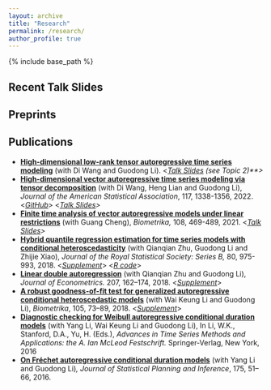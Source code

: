 ```yaml
---
layout: archive
title: "Research"
permalink: /research/
author_profile: true
---
```


{% include base_path %}

## Recent Talk Slides

## Preprints

## Publications

- [**High-dimensional low-rank tensor autoregressive time series modeling**](https://www.google.com/url?q=https%3A%2F%2Farxiv.org%2Fabs%2F2101.04276&sa=D&sntz=1&usg=AOvVaw1NC6zWXI9kaNFDwUDhhTC2) (with Di Wang and Guodong Li).  <[*Talk Slides*](https://www.google.com/url?q=https%3A%2F%2Fwww.dropbox.com%2Fs%2F8ja5otawzpv0t1z%2FTensorTS_slides.pdf%3Fdl%3D0&sa=D&sntz=1&usg=AOvVaw39XmVHYg4pUJc2IPFhJkil) *(see Topic 2)**>*
- [**High-dimensional vector autoregressive time series modeling via tensor decomposition**](https://www.google.com/url?q=https%3A%2F%2Farxiv.org%2Fabs%2F1909.06624&sa=D&sntz=1&usg=AOvVaw2xWuUMOEYEx7Y5oiPQte00) (with Di Wang, Heng Lian and Guodong Li), *Journal of the American Statistical Association*, 117, 1338-1356, 2022.  <[*GitHub*](https://www.google.com/url?q=https%3A%2F%2Fgithub.com%2Fdiwangstat%2FVAR-Tensor%2F&sa=D&sntz=1&usg=AOvVaw1tS4seCeqhhab5G95eJvku)>  <[*Talk Slides*](https://www.google.com/url?q=https%3A%2F%2Fwww.dropbox.com%2Fs%2F8ja5otawzpv0t1z%2FTensorTS_slides.pdf%3Fdl%3D0&sa=D&sntz=1&usg=AOvVaw39XmVHYg4pUJc2IPFhJkil)*>*
- [**Finite time analysis of vector autoregressive models under linear restrictions**](https://www.google.com/url?q=https%3A%2F%2Farxiv.org%2Fpdf%2F1811.10197.pdf&sa=D&sntz=1&usg=AOvVaw2NFsjSSpwPyKHQfttAemXS) (with Guang Cheng), *Biometrika,* 108, 469-489, 2021.  <[*Talk Slides*](https://www.google.com/url?q=https%3A%2F%2Fwww.dropbox.com%2Fs%2Fynhxj2gohrxbkt8%2FBC_talk_slides.pdf%3Fdl%3D0&sa=D&sntz=1&usg=AOvVaw2YqH8HeuB3oEFA5FM1MtpT)*>*
- [**Hybrid quantile regression estimation for time series models with conditional heteroscedasticity**](https://www.google.com/url?q=https%3A%2F%2Fwww.dropbox.com%2Fs%2F33ry15wknsprih1%2FJRSSB18.pdf%3Fdl%3D0&sa=D&sntz=1&usg=AOvVaw39zbqqL89hnMDkI_TfgpFu) (with Qianqian Zhu, Guodong Li and Zhijie Xiao), *Journal of the Royal Statistical Society: Series B,* 80, 975-993, 2018.  <[*Supplement*](https://www.google.com/url?q=https%3A%2F%2Fwww.dropbox.com%2Fs%2F6pzvwnnc2q9ub9n%2FJRSSB18_supp.pdf%3Fdl%3D0&sa=D&sntz=1&usg=AOvVaw2pVUVb4nQMh7LBkn2QlhYk)> <[*R code*](https://www.google.com/url?q=https%3A%2F%2Fweb.hku.hk%2F~gdli%2Fpapers%2FHQGARCH.html&sa=D&sntz=1&usg=AOvVaw3Uw1mi16kZppYQzDE1GD_j)>
- [**Linear double autoregression**](https://www.google.com/url?q=https%3A%2F%2Fwww.dropbox.com%2Fs%2Fcjtdhusffjmw4iz%2FJOE18.pdf%3Fdl%3D0&sa=D&sntz=1&usg=AOvVaw317ytzD7SR3TIWvmEay9Rv) (with Qianqian Zhu and Guodong Li), *Journal of Econometrics.* 207, 162–174, 2018.  <[*Supplement*](https://www.google.com/url?q=https%3A%2F%2Fwww.dropbox.com%2Fs%2Fn7r36ba84r3ow9l%2FJOE18_supp.pdf%3Fdl%3D0&sa=D&sntz=1&usg=AOvVaw309vt4lp5CZamy9eCkytkG)> 
- [**A robust goodness-of-fit test for generalized autoregressive conditional heteroscedastic models**](https://www.google.com/url?q=https%3A%2F%2Fwww.dropbox.com%2Fs%2Fhrjo209ln0eba26%2FBiometrika18.pdf%3Fdl%3D0&sa=D&sntz=1&usg=AOvVaw2uVQWe9VQd_GBa6sbSn6iR) (with Wai Keung Li and Guodong Li), *Biometrika*, 105, 73–89, 2018.  <[*Supplement*](https://www.google.com/url?q=https%3A%2F%2Fwww.dropbox.com%2Fs%2Fgo50s641xz486hu%2FBiometrika18_supp.pdf%3Fdl%3D0&sa=D&sntz=1&usg=AOvVaw2V7L9JVAp6gUj_bmf_SkFF)>
- [**Diagnostic checking for Weibull autoregressive conditional duration models**](https://www.google.com/url?q=https%3A%2F%2Fwww.dropbox.com%2Fs%2Fccaj758wvynxugu%2FBookChap16.pdf%3Fdl%3D0&sa=D&sntz=1&usg=AOvVaw26u9_9Jo2_OGiPWOVsj0uY) (with Yang Li, Wai Keung Li and Guodong Li), In Li, W.K., Stanford, D.A., Yu, H. (Eds.), *Advances in Time Series Methods and Applications: the A. Ian McLeod Festschrift.* Springer-Verlag, New York, 2016
- [**On Fréchet autoregressive conditional duration models**](https://www.google.com/url?q=https%3A%2F%2Fwww.dropbox.com%2Fs%2F4y5gjkq0o46rg3u%2FJSPI16.pdf%3Fdl%3D0&sa=D&sntz=1&usg=AOvVaw2GuAZXPwtwkhVJRdOMA-ds) (with Yang Li and Guodong Li)*,* *Journal of Statistical Planning and Inference*, 175, 51–66, 2016.
